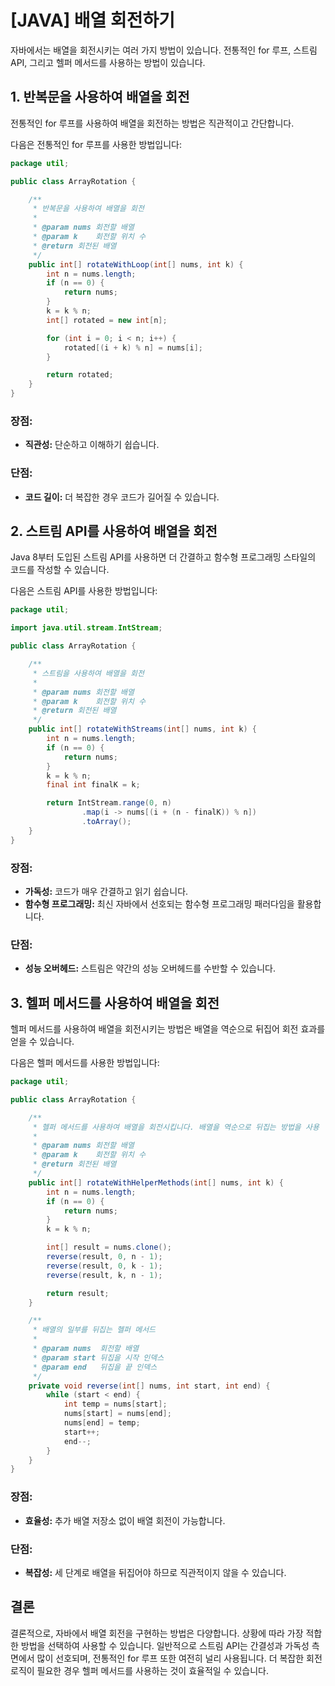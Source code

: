 # [JAVA] 배열 회전하기

자바에서는 배열을 회전시키는 여러 가지 방법이 있습니다. 전통적인 for 루프, 스트림 API, 그리고 헬퍼 메서드를 사용하는 방법이 있습니다.

## 1. 반복문을 사용하여 배열을 회전

전통적인 for 루프를 사용하여 배열을 회전하는 방법은 직관적이고 간단합니다.

다음은 전통적인 for 루프를 사용한 방법입니다:

```java
package util;

public class ArrayRotation {

    /**
     * 반복문을 사용하여 배열을 회전
     *
     * @param nums 회전할 배열
     * @param k    회전할 위치 수
     * @return 회전된 배열
     */
    public int[] rotateWithLoop(int[] nums, int k) {
        int n = nums.length;
        if (n == 0) {
            return nums;
        }
        k = k % n;
        int[] rotated = new int[n];

        for (int i = 0; i < n; i++) {
            rotated[(i + k) % n] = nums[i];
        }

        return rotated;
    }
}
```

### **장점:**
- **직관성:** 단순하고 이해하기 쉽습니다.

### **단점:**
- **코드 길이:** 더 복잡한 경우 코드가 길어질 수 있습니다.

## 2. 스트림 API를 사용하여 배열을 회전

Java 8부터 도입된 스트림 API를 사용하면 더 간결하고 함수형 프로그래밍 스타일의 코드를 작성할 수 있습니다.

다음은 스트림 API를 사용한 방법입니다:

```java
package util;

import java.util.stream.IntStream;

public class ArrayRotation {

    /**
     * 스트림을 사용하여 배열을 회전
     *
     * @param nums 회전할 배열
     * @param k    회전할 위치 수
     * @return 회전된 배열
     */
    public int[] rotateWithStreams(int[] nums, int k) {
        int n = nums.length;
        if (n == 0) {
            return nums;
        }
        k = k % n;
        final int finalK = k;

        return IntStream.range(0, n)
                .map(i -> nums[(i + (n - finalK)) % n])
                .toArray();
    }
}
```

### **장점:**
- **가독성:** 코드가 매우 간결하고 읽기 쉽습니다.
- **함수형 프로그래밍:** 최신 자바에서 선호되는 함수형 프로그래밍 패러다임을 활용합니다.

### **단점:**
- **성능 오버헤드:** 스트림은 약간의 성능 오버헤드를 수반할 수 있습니다.

## 3. 헬퍼 메서드를 사용하여 배열을 회전

헬퍼 메서드를 사용하여 배열을 회전시키는 방법은 배열을 역순으로 뒤집어 회전 효과를 얻을 수 있습니다.

다음은 헬퍼 메서드를 사용한 방법입니다:

```java
package util;

public class ArrayRotation {

    /**
     * 헬퍼 메서드를 사용하여 배열을 회전시킵니다. 배열을 역순으로 뒤집는 방법을 사용
     *
     * @param nums 회전할 배열
     * @param k    회전할 위치 수
     * @return 회전된 배열
     */
    public int[] rotateWithHelperMethods(int[] nums, int k) {
        int n = nums.length;
        if (n == 0) {
            return nums;
        }
        k = k % n;

        int[] result = nums.clone();
        reverse(result, 0, n - 1);
        reverse(result, 0, k - 1);
        reverse(result, k, n - 1);

        return result;
    }

    /**
     * 배열의 일부를 뒤집는 헬퍼 메서드
     *
     * @param nums  회전할 배열
     * @param start 뒤집을 시작 인덱스
     * @param end   뒤집을 끝 인덱스
     */
    private void reverse(int[] nums, int start, int end) {
        while (start < end) {
            int temp = nums[start];
            nums[start] = nums[end];
            nums[end] = temp;
            start++;
            end--;
        }
    }
}
```

### **장점:**
- **효율성:** 추가 배열 저장소 없이 배열 회전이 가능합니다.

### **단점:**
- **복잡성:** 세 단계로 배열을 뒤집어야 하므로 직관적이지 않을 수 있습니다.

## 결론

결론적으로, 자바에서 배열 회전을 구현하는 방법은 다양합니다. 상황에 따라 가장 적합한 방법을 선택하여 사용할 수 있습니다. 일반적으로 스트림 API는 간결성과 가독성 측면에서 많이 선호되며, 전통적인 for 루프 또한 여전히 널리 사용됩니다. 더 복잡한 회전 로직이 필요한 경우 헬퍼 메서드를 사용하는 것이 효율적일 수 있습니다.
